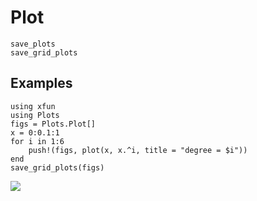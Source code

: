 # Plot

```@docs
save_plots
save_grid_plots
```

## Examples

```@example
using xfun
using Plots
figs = Plots.Plot[]
x = 0:0.1:1
for i in 1:6
    push!(figs, plot(x, x.^i, title = "degree = $i"))
end
save_grid_plots(figs)
```

![](/tmp/all.png)